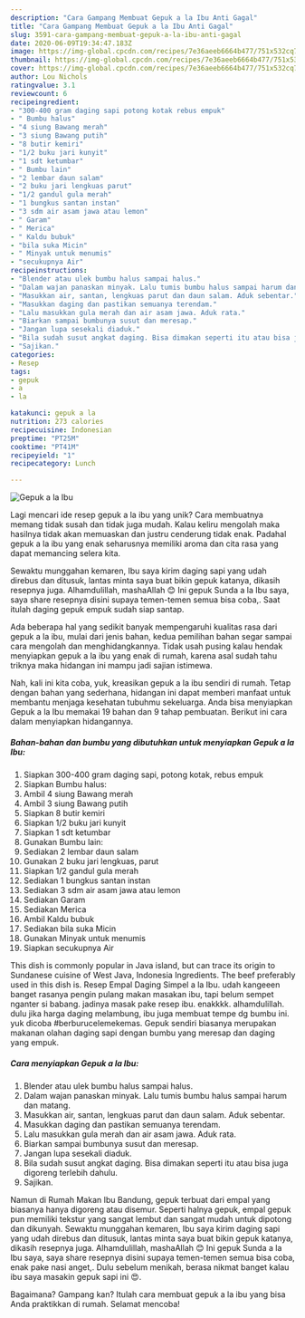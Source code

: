 ```yaml
---
description: "Cara Gampang Membuat Gepuk a la Ibu Anti Gagal"
title: "Cara Gampang Membuat Gepuk a la Ibu Anti Gagal"
slug: 3591-cara-gampang-membuat-gepuk-a-la-ibu-anti-gagal
date: 2020-06-09T19:34:47.183Z
image: https://img-global.cpcdn.com/recipes/7e36aeeb6664b477/751x532cq70/gepuk-a-la-ibu-foto-resep-utama.jpg
thumbnail: https://img-global.cpcdn.com/recipes/7e36aeeb6664b477/751x532cq70/gepuk-a-la-ibu-foto-resep-utama.jpg
cover: https://img-global.cpcdn.com/recipes/7e36aeeb6664b477/751x532cq70/gepuk-a-la-ibu-foto-resep-utama.jpg
author: Lou Nichols
ratingvalue: 3.1
reviewcount: 6
recipeingredient:
- "300-400 gram daging sapi potong kotak rebus empuk"
- " Bumbu halus"
- "4 siung Bawang merah"
- "3 siung Bawang putih"
- "8 butir kemiri"
- "1/2 buku jari kunyit"
- "1 sdt ketumbar"
- " Bumbu lain"
- "2 lembar daun salam"
- "2 buku jari lengkuas parut"
- "1/2 gandul gula merah"
- "1 bungkus santan instan"
- "3 sdm air asam jawa atau lemon"
- " Garam"
- " Merica"
- " Kaldu bubuk"
- "bila suka Micin"
- " Minyak untuk menumis"
- "secukupnya Air"
recipeinstructions:
- "Blender atau ulek bumbu halus sampai halus."
- "Dalam wajan panaskan minyak. Lalu tumis bumbu halus sampai harum dan matang."
- "Masukkan air, santan, lengkuas parut dan daun salam. Aduk sebentar."
- "Masukkan daging dan pastikan semuanya terendam."
- "Lalu masukkan gula merah dan air asam jawa. Aduk rata."
- "Biarkan sampai bumbunya susut dan meresap."
- "Jangan lupa sesekali diaduk."
- "Bila sudah susut angkat daging. Bisa dimakan seperti itu atau bisa juga digoreng terlebih dahulu."
- "Sajikan."
categories:
- Resep
tags:
- gepuk
- a
- la

katakunci: gepuk a la 
nutrition: 273 calories
recipecuisine: Indonesian
preptime: "PT25M"
cooktime: "PT41M"
recipeyield: "1"
recipecategory: Lunch

---
```



![Gepuk a la Ibu](https://img-global.cpcdn.com/recipes/7e36aeeb6664b477/751x532cq70/gepuk-a-la-ibu-foto-resep-utama.jpg)

Lagi mencari ide resep gepuk a la ibu yang unik? Cara membuatnya memang tidak susah dan tidak juga mudah. Kalau keliru mengolah maka hasilnya tidak akan memuaskan dan justru cenderung tidak enak. Padahal gepuk a la ibu yang enak seharusnya memiliki aroma dan cita rasa yang dapat memancing selera kita.

Sewaktu munggahan kemaren, Ibu saya kirim daging sapi yang udah direbus dan ditusuk, lantas minta saya buat bikin gepuk katanya, dikasih resepnya juga. Alhamdulillah, mashaAllah 😊 Ini gepuk Sunda a la Ibu saya, saya share resepnya disini supaya temen-temen semua bisa coba,. Saat itulah daging gepuk empuk sudah siap santap.

Ada beberapa hal yang sedikit banyak mempengaruhi kualitas rasa dari gepuk a la ibu, mulai dari jenis bahan, kedua pemilihan bahan segar sampai cara mengolah dan menghidangkannya. Tidak usah pusing kalau hendak menyiapkan gepuk a la ibu yang enak di rumah, karena asal sudah tahu triknya maka hidangan ini mampu jadi sajian istimewa.


Nah, kali ini kita coba, yuk, kreasikan gepuk a la ibu sendiri di rumah. Tetap dengan bahan yang sederhana, hidangan ini dapat memberi manfaat untuk membantu menjaga kesehatan tubuhmu sekeluarga. Anda bisa menyiapkan Gepuk a la Ibu memakai 19 bahan dan 9 tahap pembuatan. Berikut ini cara dalam menyiapkan hidangannya.

<!--inarticleads1-->

##### Bahan-bahan dan bumbu yang dibutuhkan untuk menyiapkan Gepuk a la Ibu:

1. Siapkan 300-400 gram daging sapi, potong kotak, rebus empuk
1. Siapkan  Bumbu halus:
1. Ambil 4 siung Bawang merah
1. Ambil 3 siung Bawang putih
1. Siapkan 8 butir kemiri
1. Siapkan 1/2 buku jari kunyit
1. Siapkan 1 sdt ketumbar
1. Gunakan  Bumbu lain:
1. Sediakan 2 lembar daun salam
1. Gunakan 2 buku jari lengkuas, parut
1. Siapkan 1/2 gandul gula merah
1. Sediakan 1 bungkus santan instan
1. Sediakan 3 sdm air asam jawa atau lemon
1. Sediakan  Garam
1. Sediakan  Merica
1. Ambil  Kaldu bubuk
1. Sediakan bila suka Micin
1. Gunakan  Minyak untuk menumis
1. Siapkan secukupnya Air


This dish is commonly popular in Java island, but can trace its origin to Sundanese cuisine of West Java, Indonesia Ingredients. The beef preferably used in this dish is. Resep Empal Daging Simpel a la Ibu. udah kangeeen banget rasanya pengin pulang makan masakan ibu, tapi belum sempet nganter si babang. jadinya masak pake resep ibu. enakkkk. alhamdulillah. dulu jika harga daging melambung, ibu juga membuat tempe dg bumbu ini. yuk dicoba #berburucelemekemas. Gepuk sendiri biasanya merupakan makanan olahan daging sapi dengan bumbu yang meresap dan daging yang empuk. 

<!--inarticleads2-->

##### Cara menyiapkan Gepuk a la Ibu:

1. Blender atau ulek bumbu halus sampai halus.
1. Dalam wajan panaskan minyak. Lalu tumis bumbu halus sampai harum dan matang.
1. Masukkan air, santan, lengkuas parut dan daun salam. Aduk sebentar.
1. Masukkan daging dan pastikan semuanya terendam.
1. Lalu masukkan gula merah dan air asam jawa. Aduk rata.
1. Biarkan sampai bumbunya susut dan meresap.
1. Jangan lupa sesekali diaduk.
1. Bila sudah susut angkat daging. Bisa dimakan seperti itu atau bisa juga digoreng terlebih dahulu.
1. Sajikan.


Namun di Rumah Makan Ibu Bandung, gepuk terbuat dari empal yang biasanya hanya digoreng atau disemur. Seperti halnya gepuk, empal gepuk pun memiliki tekstur yang sangat lembut dan sangat mudah untuk dipotong dan dikunyah. Sewaktu munggahan kemaren, Ibu saya kirim daging sapi yang udah direbus dan ditusuk, lantas minta saya buat bikin gepuk katanya, dikasih resepnya juga. Alhamdulillah, mashaAllah 😊 Ini gepuk Sunda a la Ibu saya, saya share resepnya disini supaya temen-temen semua bisa coba, enak pake nasi anget,. Dulu sebelum menikah, berasa nikmat banget kalau ibu saya masakin gepuk sapi ini 😍. 

Bagaimana? Gampang kan? Itulah cara membuat gepuk a la ibu yang bisa Anda praktikkan di rumah. Selamat mencoba!
